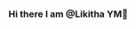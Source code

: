 ### Hi there **I am @Likitha YM**👋

<!--
**Likitha-ym/Likitha-ym** is a ✨ _special_ ✨ repository because its `README.md` (this file) appears on your GitHub profile.

Here are some ideas to get you started:

- 🌱 I’m currently learning Master of Computer Applications in BMSIT
- 👯 I’m looking to collaborate on nothing
- 💬 Ask me about ...
- 📫 How to reach me: likithaym1707@gmail.com
- 😄 Pronouns: 
- ⚡ Fun fact: ...
-->
